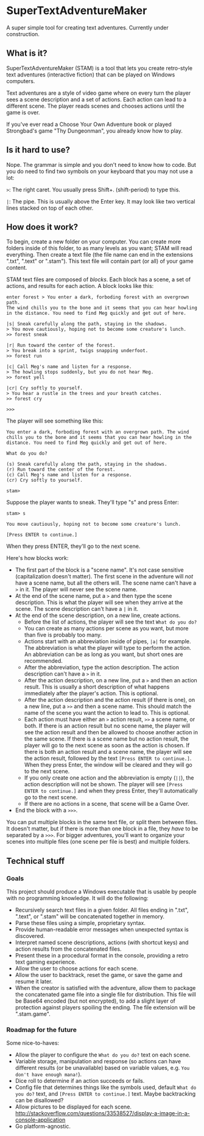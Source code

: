 # SuperTextAdventureMaker
A super simple tool for creating text adventures. Currently under construction.

## What is it?
SuperTextAdventureMaker (STAM) is a tool that lets you create retro-style text adventures (interactive fiction) that can
be played on Windows computers.

Text adventures are a style of video game where on every turn the player sees a scene description and a set of actions.
Each action can lead to a different scene. The player reads scenes and chooses actions until the game is over.

If you've ever read a Choose Your Own Adventure book or played Strongbad's game "Thy Dungeonman", you already know how to
play.

## Is it hard to use?
Nope. The grammar is simple and you don't need to know how to code. But you do need to find two symbols on your keyboard 
that you may not use a lot:

`>`: The right caret. You usually press Shift+. (shift-period) to type this.

`|`: The pipe. This is usually above the Enter key. It may look like two vertical lines stacked on top of each other.

## How does it work?
To begin, create a new folder on your computer. You can create more folders inside of this folder, to as many levels as
you want; STAM will read everything. Then create a text file (the file name can end in the extensions ".txt", ".text" or
".stam"). This text file will contain part (or all) of your game content.

STAM text files are composed of *blocks*. Each block has a scene, a set of actions, and results for each action. A block 
looks like this:

```
enter forest > You enter a dark, forboding forest with an overgrown path.
The wind chills you to the bone and it seems that you can hear howling 
in the distance. You need to find Meg quickly and get out of here.

|s| Sneak carefully along the path, staying in the shadows.
> You move cautiously, hoping not to become some creature's lunch.
>> forest sneak

|r| Run toward the center of the forest.
> You break into a sprint, twigs snapping underfoot.
>> forest run

|c| Call Meg's name and listen for a response.
> The howling stops suddenly, but you do not hear Meg.
>> forest yell

|cr| Cry softly to yourself.
> You hear a rustle in the trees and your breath catches.
>> forest cry

>>>
```

The player will see something like this:

```
You enter a dark, forboding forest with an overgrown path. The wind 
chills you to the bone and it seems that you can hear howling in the 
distance. You need to find Meg quickly and get out of here.

What do you do?

(s) Sneak carefully along the path, staying in the shadows.
(r) Run toward the center of the forest.
(c) Call Meg's name and listen for a response.
(cr) Cry softly to yourself.

stam> 
```

Suppose the player wants to sneak. They'll type "s" and press Enter:

```
stam> s

You move cautiously, hoping not to become some creature's lunch.

[Press ENTER to continue.]
```

When they press ENTER, they'll go to the next scene.

Here's how blocks work:

- The first part of the block is a "scene name". It's not case sensitive (capitalization doesn't matter). The first
scene in the adventure will *not* have a scene name, but all the others will. The scene name can't have a `>` in it. The
player will never see the scene name.
- At the end of the scene name, put a `>` and then type the scene description. This is what the player will see when they
arrive at the scene. The scene description can't have a `|` in it.
- At the end of the scene description, on a new line, create actions.
  - Before the list of actions, the player will see the text `What do you do?`
  - You can create as many actions per scene as you want, but more than five is probably too many.
  - Actions start with an abbreviation inside of pipes, `|a|` for example. The abbreviation is what the player will type 
to perform the action. An abbreviation can be as long as you want, but short ones are recommended.
  - After the abbreviation, type the action description. The action description can't have a `>` in it.
  - After the action description, on a new line, put a `>` and then an action result. This is usually a short description of
what happens immediately after the player's action. This is optional.
  - After the action description and the action result (if there is one), on a new line, put a `>>` and then a scene name.
This should match the name of the scene you want the action to lead to. This is optional.
  - Each action must have either an `>` action result, `>>` a scene name, or both. If there is an action result but no scene
name, the player will see the action result and then be allowed to choose another action in the same scene. If there is a 
scene name but no action result, the player will go to the next scene as soon as the action is chosen. If there is both an
action result and a scene name, the player will see the action result, followed by the text `[Press ENTER to continue.]`.
When they press Enter, the window will be cleared and they will go to the next scene.
  - If you only create one action and the abbreviation is empty (`||`), the action description will not be shown. The
player will see `[Press ENTER to continue.]` and when they press Enter, they'll automatically go to the next scene.
  - If there are no actions in a scene, that scene will be a Game Over.
- End the block with a `>>>`.

You can put multiple blocks in the same text file, or split them between files. It doesn't matter, but if there is more than 
one block in a file, they *have* to be separated by a `>>>`. For bigger adventures, you'll want to organize your scenes into 
multiple files (one scene per file is best) and multiple folders.

## Technical stuff

### Goals
This project should produce a Windows executable that is usable by people with no programming knowledge. It will 
do the following:
- Recursively search text files in a given folder. All files ending in ".txt", ".text", or ".stam" will be concatenated 
together in memory.
- Parse these files using a simple, proprietary syntax.
- Provide human-readable error messages when unexpected syntax is discovered.
- Interpret named scene descriptions, actions (with shortcut keys) and action results from the concatenated files.
- Present these in a procedural format in the console, providing a retro text gaming experience.
- Allow the user to choose actions for each scene.
- Allow the user to backtrack, reset the game, or save the game and resume it later.
- When the creator is satisfied with the adventure, allow them to package the concatenated game file into a single file for
distribution. This file will be Base64 encoded (but not encrypted), to add a slight layer of protection against players
spoiling the ending. The file extension will be ".stam.game".

### Roadmap for the future
Some nice-to-haves:
- Allow the player to configure the `What do you do?` text on each scene.
- Variable storage, manipulation and response (so actions can have different results (or be unavailable) based on variable values, e.g. 
`You don't have enough mana!`).
- Dice roll to determine if an action succeeds or fails.
- Config file that determines things like the symbols used, default `What do you do?` text, and
`[Press ENTER to continue.]` text. Maybe backtracking can be disallowed?
- Allow pictures to be displayed for each scene.
http://stackoverflow.com/questions/33538527/display-a-image-in-a-console-application
- Go platform-agnostic.
